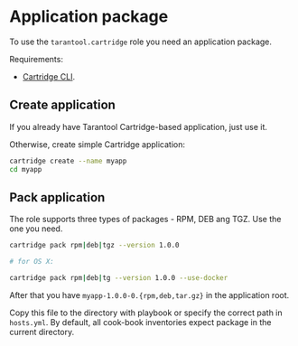 # Application package

To use the `tarantool.cartridge` role you need an application package.

Requirements:
* [Cartridge CLI](https://github.com/tarantool/cartridge-cli#installation).

## Create application

If you already have Tarantool Cartridge-based application, just use it.

Otherwise, create simple Cartridge application:

```bash
cartridge create --name myapp
cd myapp
```

## Pack application

The role supports three types of packages - RPM, DEB ang TGZ.
Use the one you need.

```bash
cartridge pack rpm|deb|tgz --version 1.0.0

# for OS X:

cartridge pack rpm|deb|tg --version 1.0.0 --use-docker
```

After that you have `myapp-1.0.0-0.{rpm,deb,tar.gz}` in the application root.

Copy this file to the directory with playbook or specify the correct path in
`hosts.yml`. By default, all cook-book inventories expect package in the current
directory.

